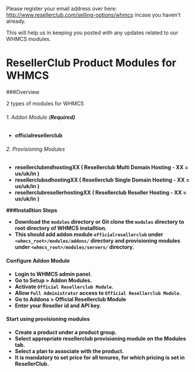 Please register your email address over here: http://www.resellerclub.com/selling-options/whmcs incase you haven't already.

This will help us in keeping you posted with any updates related to our WHMCS modules.

# ResellerClub Product Modules for WHMCS

###Overview

2 types of modules for WHMCS

###### 1. Addon Module (<strong>Required<strong>)

- officialresellerclub

###### 2. Provisioning Modules

* resellerclubmdhostingXX ( Resellerclub Multi Domain Hosting - XX = us/uk/in )
* resellerclubsdhostingXX ( Resellerclub Single Domain Hosting - XX = us/uk/in )
* resellerclubresellerhostingXX ( Resellerclub Reseller Hosting - XX = us/uk/in )

###Installtion Steps

- Download the `modules` directory or Git clone the `modules` directory to root directory of WHMCS installtion.
- This should add addon module `officialresellerclub` under `<whmcs_root>/modules/addons/` directory and provisioning modules under `<whmcs_root>/modules/servers/` directory.

#### Configure Addon Module
- Login to WHMCS admin panel.
- Go to Setup > Addon Modules.
- Activate `Official Resellerclub Module`.
- Allow `Full Administrator` access to `Official Resellerclub Module`.
- Go to Addons > Official Resellerclub Module
- Enter your Reseller id and API key. 
 
#### Start using provisioning modules
- Create a product under a product group.
- Select appropriate resellerclub provisioning module on the Modules tab.
- Select a plan to associate with the product.
- It is mandatory to set price for all tenures, for which pricing is set in ResellerClub.
